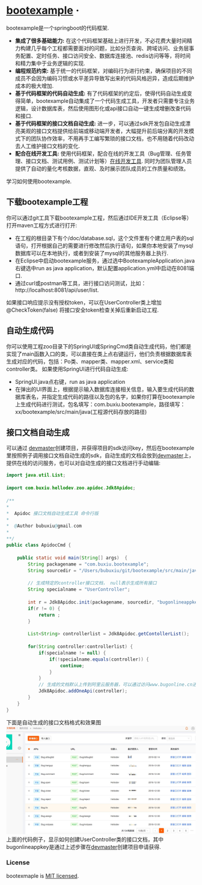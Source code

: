 # [bootexample](https://www.devmaster.cloud/) &middot; 

bootexample是一个springboot的代码框架.

* **集成了很多基础能力:** 在这个代码框架基础上进行开发，不必花费大量时间精力构建几乎每个工程都需要面对的问题，比如分页查询、跨域访问、业务层事务配置、定时任务、接口访问安全、数据库连接池、redis访问等等，将时间和精力集中于业务逻辑的实现.
* **编程规范约束:** 基于统一的代码框架，对编码行为进行约束，确保项目的不同成员不会因为编码习惯或水平差异导致写出来的代码风格迥异，造成后期维护成本的极大增加.
* **基于代码框架的代码自动生成:** 有了代码框架的约定后，使得代码自动生成变得简单，bootexample自动集成了一个代码生成工具，开发者只需要专注业务逻辑，设计数据库表，然后使用图形化或api接口自动一键生成增删改查代码和接口.
* **基于代码框架的接口文档自动生成:** 进一步，可以通过sdk开发包自动生成漂亮美观的接口文档提供给前端或移动端开发者，大幅提升前后端分离的开发模式下的团队协作效率，不用再手工编写繁琐的接口文档，也不用随着代码改动去人工维护接口文档的变化. 
* **配合在线开发工具:** 使用代码框架，配合在线的开发工具（Bug管理、任务管理、接口文档、测试用例、测试计划等）[在线开发工具](http://www.devmaster.cloud/). 同时为团队管理人员提供了自动的量化考核数据，直观、及时展示团队成员的工作质量和绩效。

学习如何使用bootexample.

## 下载bootexample工程

你可以通过git工具下载bootexample工程，然后通过IDE开发工具（Eclipse等）打开maven工程方式进行打开:

* 在工程的根目录下有个/doc/database.sql，这个文件里有个建立用户表的sql语句，打开根据自己的需要进行修改然后执行语句，如果你本地安装了mysql数据库可以在本地执行，或者到安装了mysql的其他服务器上执行.
* 在Eclipse中启动bootexample服务，通过选中BootexampleApplication.java右键选中run as java application，默认配置application.yml中启动在8081端口.
* 通过curl或postman等工具，进行接口访问测试，比如：http://localhost:8081/api/user/list.

如果接口响应提示没有授权token，可以在UserController类上增加 @CheckToken(false) 将接口安全token检查关掉后重新启动工程.

## 自动生成代码

你可以使用工程zoo目录下的SpringUI或SpringCmd类自动生成代码，他们都是实现了main函数入口的类，可以直接在类上点右键运行，他们负责根据数据库表生成对应的代码，包括：Po类、mapper类、mapper.xml、service类和controller类。
如果使用SpringUI进行代码自动生成:

* SpringUI.java点右键，run as java application
* 在弹出的UI界面上，根据提示输入数据库连接相关信息，输入要生成代码的数据库表名，并指定生成代码的路径以及包的名字，如果你打算在bootexample上生成代码进行测试，包名填写：com.buxiu.bootexample，路径填写：xx/bootexample/src/main/java(工程源代码存放的路径)


## 接口文档自动生成

可以通过 [devmaster](http://www.devmaster.cn/)创建项目，并获得项目的sdk访问key，然后在bootexample里按照例子调用接口文档自动生成的sdk，自动生成的文档会放到[devmaster](http://www.devmaster.cn/)上，提供在线的访问服务，也可以对自动生成的接口文档进行手动编辑:

```java
import java.util.List;

import com.buxiu.hellodev.zoo.apidoc.Jdk8Apidoc;
 
/**
*
*  Apidoc 接口文档自动生成工具 命令行版
*
*  @Author bubuxiu@gmail.com
*
**/
public class ApidocCmd {
     
    public static void main(String[] args)  {
        String packagename = "com.buxiu.bootexample";
        String sourcedir = "/Users/bubuxiu/git/bootexample/src/main/java";
        
        // 生成特定的controller接口文档， null表示生成所有接口
        String specialname = "UserController";
        
        int r = Jdk8Apidoc.init(packagename, sourcedir, "bugonlineappkey"); 
        if(r != 0) { 
            return ;
        }
        
        List<String> controllerlist = Jdk8Apidoc.getContollerList();
        
        for(String controller:controllerlist) {
            if(specialname != null) {
                if(!specialname.equals(controller)) {
                    continue;
                }
            } 
            // 生成的文档默认上传到阿里云服务器，可以通过访问www.bugonline.cn进行在线访问和修改
            Jdk8Apidoc.addOneApi(controller);
        }
    }
}
```
下面是自动生成的接口文档格式和效果图
 ![Image text](https://github.com/bubuxiu/bootexample/blob/master/api.jpg)
上面的代码例子，显示如何创建UserController类的接口文档，其中bugonlineappkey是通过上述步骤在[devmaster](http://www.devmaster.cn/)创建项目申请获得.



### License

bootexmaple is [MIT licensed](./LICENSE).
